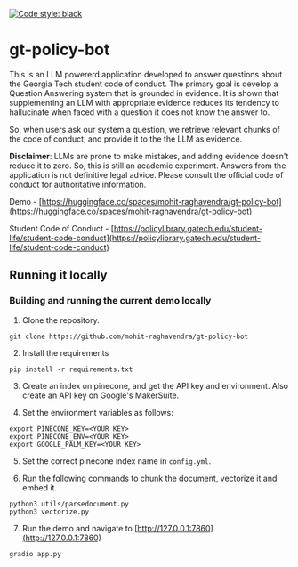 [![Code style: black](https://img.shields.io/badge/code%20style-black-000000.svg)](https://github.com/psf/black)

# gt-policy-bot

This is an LLM powererd application developed to answer questions about the Georgia Tech student code of conduct. The primary goal is develop a Question Answering system that is grounded in evidence. It is shown that supplementing an LLM with appropriate evidence reduces its tendency to hallucinate when faced with a question it does not know the answer to. 

So, when users ask our system a question, we retrieve relevant chunks of the code of conduct, and provide it to the the LLM as evidence. 

**Disclaimer**: LLMs are prone to make mistakes, and adding evidence doesn't reduce it to zero. So, this is still an academic experiment. Answers from the application is not definitive legal advice. Please consult the official code of conduct for authoritative information. 

Demo - [https://huggingface.co/spaces/mohit-raghavendra/gt-policy-bot](https://huggingface.co/spaces/mohit-raghavendra/gt-policy-bot)

Student Code of Conduct - [https://policylibrary.gatech.edu/student-life/student-code-conduct](https://policylibrary.gatech.edu/student-life/student-code-conduct)

## Running it locally

### Building and running the current demo locally


1. Clone the repository.
```
git clone https://github.com/mohit-raghavendra/gt-policy-bot
```

2. Install the requirements
```
pip install -r requirements.txt
```

3. Create an index on pinecone, and get the API key and environment. Also create an API key on Google's MakerSuite. 

4. Set the environment variables as follows:

```
export PINECONE_KEY=<YOUR KEY>
export PINECONE_ENV=<YOUR KEY>
export GOOGLE_PALM_KEY=<YOUR KEY>
```

5. Set the correct pinecone index name in ```config.yml```.


6. Run the following commands to chunk the document, vectorize it and embed it. 

```
python3 utils/parsedocument.py
python3 vectorize.py
```

7. Run the demo and navigate to [http://127.0.0.1:7860](http://127.0.0.1:7860)

```
gradio app.py
```